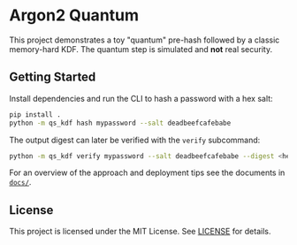 # Argon2 Quantum

This project demonstrates a toy "quantum" pre-hash followed by a classic
memory-hard KDF. The quantum step is simulated and **not** real security.

## Getting Started

Install dependencies and run the CLI to hash a password with a hex salt:

```bash
pip install .
python -m qs_kdf hash mypassword --salt deadbeefcafebabe
```

The output digest can later be verified with the `verify` subcommand:

```bash
python -m qs_kdf verify mypassword --salt deadbeefcafebabe --digest <hex>
```

For an overview of the approach and deployment tips see the documents in
[`docs/`](docs/).

## License

This project is licensed under the MIT License. See [LICENSE](LICENSE) for
details.
